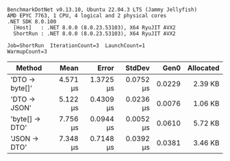```

BenchmarkDotNet v0.13.10, Ubuntu 22.04.3 LTS (Jammy Jellyfish)
AMD EPYC 7763, 1 CPU, 4 logical and 2 physical cores
.NET SDK 8.0.100
  [Host]   : .NET 8.0.0 (8.0.23.53103), X64 RyuJIT AVX2
  ShortRun : .NET 8.0.0 (8.0.23.53103), X64 RyuJIT AVX2

Job=ShortRun  IterationCount=3  LaunchCount=1  
WarmupCount=3  

```
| Method         | Mean     | Error     | StdDev    | Gen0   | Allocated |
|--------------- |---------:|----------:|----------:|-------:|----------:|
| &#39;DTO → byte[]&#39; | 4.571 μs | 1.3725 μs | 0.0752 μs | 0.0229 |   2.39 KB |
| &#39;DTO → JSON&#39;   | 5.122 μs | 0.4309 μs | 0.0236 μs | 0.0076 |   1.06 KB |
| &#39;byte[] → DTO&#39; | 7.756 μs | 0.0944 μs | 0.0052 μs | 0.0610 |   5.72 KB |
| &#39;JSON → DTO&#39;   | 7.348 μs | 0.7148 μs | 0.0392 μs | 0.0381 |   3.46 KB |
